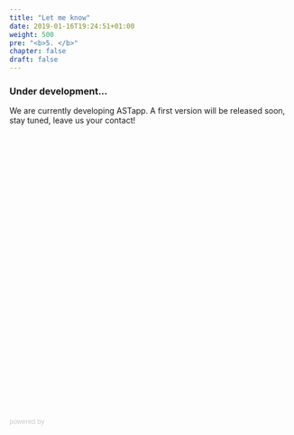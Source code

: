```yaml
---
title: "Let me know"
date: 2019-01-16T19:24:51+01:00
weight: 500
pre: "<b>5. </b>"
chapter: false
draft: false
---
```

### <i class="fas fa-hammer"></i> Under development...
We are currently developing <span class="ast">AST</span><span class="app">app</span>. A first version will be released soon, stay tuned, leave us your contact!

<!-- <div class="typeform-widget" data-url="https://marpasiemrei44f9.typeform.com/to/Q3sKb7" data-transparency="50" data-hide-headers=true data-hide-footer=true style="width: 100%; height: 500px;"></div>
<script> (function() { var qs,js,q,s,d=document, gi=d.getElementById, ce=d.createElement, gt=d.getElementsByTagName, id="typef_orm", b="https://embed.typeform.com/"; if(!gi.call(d,id)) { js=ce.call(d,"script"); js.id=id; js.src=b+"embed.js"; q=gt.call(d,"script")[0]; q.parentNode.insertBefore(js,q) } })() </script>
<div style="font-family: Sans-Serif;font-size: 12px;color: #999;opacity: 0.5; padding-top: 5px;"> powered by <a href="https://admin.typeform.com/signup?utm_campaign=Q3sKb7&utm_source=typeform.com-13251848-Basic&utm_medium=typeform&utm_content=typeform-embedded-poweredbytypeform&utm_term=EN" style="color: #999" target="_blank">Typeform</a> </div> -->

<div class="typeform-widget" data-url="https://marpasiemrei44f9.typeform.com/to/Q3sKb7" style="width: 100%; height: 500px;"></div> <script> (function() { var qs,js,q,s,d=document, gi=d.getElementById, ce=d.createElement, gt=d.getElementsByTagName, id="typef_orm", b="https://embed.typeform.com/"; if(!gi.call(d,id)) { js=ce.call(d,"script"); js.id=id; js.src=b+"embed.js"; q=gt.call(d,"script")[0]; q.parentNode.insertBefore(js,q) } })() </script> <div style="font-family: Sans-Serif;font-size: 12px;color: #999;opacity: 0.5; padding-top: 5px;"> powered by <a href="https://admin.typeform.com/signup?utm_campaign=Q3sKb7&utm_source=typeform.com-13251848-Basic&utm_medium=typeform&utm_content=typeform-embedded-poweredbytypeform&utm_term=EN" style="color: #999;display:none;" target="_blank">Typeform</a> </div>